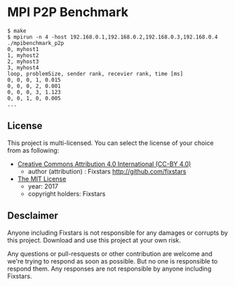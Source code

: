 # MPI P2P Benchmark

```
$ make
$ mpirun -n 4 -host 192.168.0.1,192.168.0.2,192.168.0.3,192.168.0.4 ./mpibenchmark_p2p
0, myhost1
1, myhost2
2, myhost3
3, myhost4
loop, problemSize, sender rank, recevier rank, time [ms]
0, 0, 0, 1, 0.015
0, 0, 0, 2, 0.001
0, 0, 0, 3, 1.123
0, 0, 1, 0, 0.005
...
```

## License

This project is multi-licensed.
You can select the license of your choice from as following:

* [Creative Commons Attribution 4.0 International (CC-BY 4.0)](http://creativecommons.org/licenses/by/4.0/)
  * author (attribution) : Fixstars http://github.com/fixstars
* [The MIT License](https://opensource.org/licenses/mit-license.php)
  * year: 2017
  * copyright holders: Fixstars

## Desclaimer

Anyone including Fixstars is not responsible for any damages or corrupts by this project.
Download and use this project at your own risk.

Any questions or pull-resquests or other contribution are welcome and we're trying to respond as soon as possible.
But no one is responsible to respond them.
Any responses are not responsible by anyone including Fixstars.
